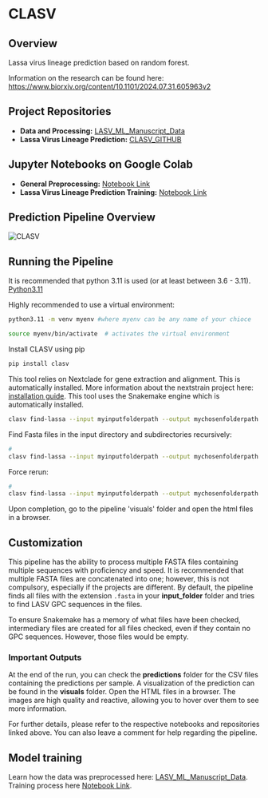 # CLASV

## Overview
Lassa virus lineage prediction based on random forest.

Information on the research can be found here: 
https://www.biorxiv.org/content/10.1101/2024.07.31.605963v2

## Project Repositories
- **Data and Processing:** [LASV_ML_Manuscript_Data](https://github.com/JoiRichi/LASV_ML_manuscript_data)
- **Lassa Virus Lineage Prediction:** [CLASV_GITHUB](https://github.com/JoiRichi/CLASV)

## Jupyter Notebooks on Google Colab
- **General Preprocessing:** [Notebook Link](https://colab.research.google.com/drive/1JOgS2-dDoQ7OPHPcXm3AIBDnGQAFxIyR)
- **Lassa Virus Lineage Prediction Training:** [Notebook Link](https://colab.research.google.com/drive/1G0lEjuvPR07bcb181Rfhm-S0WenMFSmR)

## Prediction Pipeline Overview
![CLASV](predflow.png)

## Running the Pipeline

It is recommended that python 3.11 is used (or at least between 3.6 - 3.11). [Python3.11](https://www.python.org/downloads/release/python-3110/)


Highly recommended to use a virtual environment:
```sh
python3.11 -m venv myenv #where myenv can be any name of your chioce

source myenv/bin/activate  # activates the virtual environment
```

Install CLASV using pip
```sh
pip install clasv
```
This tool relies on Nextclade for gene extraction and alignment. This is automatically installed. More information about the nextstrain project here: [installation guide](https://docs.nextstrain.org/projects/cli/en/stable/installation/). This tool uses the Snakemake engine which is automatically installed.


```sh
clasv find-lassa --input myinputfolderpath --output mychosenfolderpath --cores 4 --minlength 500 #default 

```

Find Fasta files in the input directory and subdirectories recursively:

```sh
# 
clasv find-lassa --input myinputfolderpath --output mychosenfolderpath  --cores 4 --recursive #Add the recursive flag
```


Force rerun:

```sh
# 
clasv find-lassa --input myinputfolderpath --output mychosenfolderpath --cores 4 --force #add the force flag
```


Upon completion, go to the pipeline 'visuals' folder and open the html files in a browser.


## Customization

This pipeline has the ability to process multiple FASTA files containing multiple sequences with proficiency and speed. It is recommended that multiple FASTA files are concatenated into one; however, this is not compulsory, especially if the projects are different. By default, the pipeline finds all files with the extension `.fasta` in your **input_folder** folder and tries to find LASV GPC sequences in the files. 

To ensure Snakemake has a memory of what files have been checked, intermediary files are created for all files checked, even if they contain no GPC sequences. However, those files would be empty.

### Important Outputs

At the end of the run, you can check the **predictions** folder for the CSV files containing the predictions per sample. A visualization of the prediction can be found in the **visuals** folder. Open the HTML files in a browser. The images are high quality and reactive, allowing you to hover over them to see more information.

For further details, please refer to the respective notebooks and repositories linked above. You can also leave a comment for help regarding the pipeline.



## Model training

Learn how the data was preprocessed here: [LASV_ML_Manuscript_Data](https://github.com/JoiRichi/LASV_ML_manuscript_data). Training process here [Notebook Link](https://colab.research.google.com/drive/1G0lEjuvPR07bcb181Rfhm-S0WenMFSmR).

